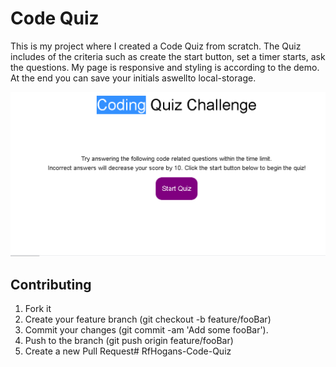 #                                             Code Quiz

This is my project where I created a Code Quiz from scratch. The Quiz includes of the criteria such as create the start button, set a timer starts, ask the questions. My page is responsive and styling is according to the demo. At the end you can save your initials aswellto local-storage.

![text](Assets/CQ-photo.PNG)

## Contributing


1. Fork it
2. Create your feature branch (git checkout -b feature/fooBar)
3. Commit your changes (git commit -am 'Add some fooBar').
4. Push to the branch (git push origin feature/fooBar)
5. Create a new Pull Request# RfHogans-Code-Quiz
